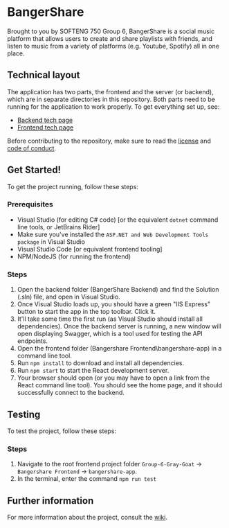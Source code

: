 # BangerShare

Brought to you by SOFTENG 750 Group 6, BangerShare is a social music platform that allows users to create and share playlists with friends, and listen to music from a variety of platforms (e.g. Youtube, Spotify) all in one place.

## Technical layout

The application has two parts, the frontend and the server (or backend), which are in separate directories in this repository. Both parts need to be running for the application to work properly. To get everything set up, see:

- [Backend tech page](https://github.com/BennyChun/Group-6-Gray-Goat/wiki/Backend/)
- [Frontend tech page](https://github.com/BennyChun/Group-6-Gray-Goat/wiki/Frontend)

Before contributing to the repository, make sure to read the [license](https://github.com/BennyChun/Group-6-Gray-Goat/blob/master/LICENSE) and [code of conduct](https://github.com/BennyChun/Group-6-Gray-Goat/wiki/Code-of-Conduct).

## Get Started!

To get the project running, follow these steps:

### Prerequisites

- Visual Studio (for editing C# code) [or the equivalent `dotnet` command line tools, or JetBrains Rider]
- Make sure you've installed the `ASP.NET and Web Development Tools package` in Visual Studio
- Visual Studio Code [or equivalent frontend tooling]
- NPM/NodeJS (for running the frontend)

### Steps

1. Open the backend folder (BangerShare Backend) and find the Solution (.sln) file, and open in Visual Studio.
2. Once Visual Studio loads up, you should have a green "IIS Express" button to start the app in the top toolbar. Click it.
3. It'll take some time the first run (as Visual Studio should install all dependencies). Once the backend server is running, a new window will open displaying Swagger, which is a tool used for testing the API endpoints.
4. Open the frontend folder (Bangershare Frontend\bangershare-app) in a command line tool.
5. Run `npm install` to download and install all dependencies.
6. Run `npm start` to start the React development server.
7. Your browser should open (or you may have to open a link from the React command line tool). You should see the home page, and it should successfully connect to the backend.

## Testing

To test the project, follow these steps:

### Steps

1. Navigate to the root frontend project folder `Group-6-Gray-Goat` -> `Bangershare Frontend` -> `bangershare-app`.
2. In the terminal, enter the command `npm run test`

## Further information

For more information about the project, consult the [wiki](https://github.com/BennyChun/Group-6-Gray-Goat/wiki).
